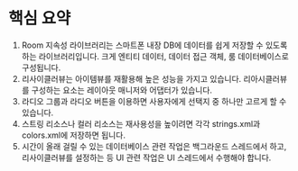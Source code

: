 # 핵심 요약

1. Room 지속성 라이브러리는 스마트폰 내장 DB에 데이터를 쉽게 저장할 수 있도록 하는 라이브러리입니다. 크게 엔티티 데이터, 데이터 접근 객체, 룸 데이터베이스로
   구성됩니다.
2. 리사이클러뷰는 아이템뷰를 재활용해 높은 성능을 가지고 있습니다. 리아시클러뷰를 구성하는 요소는 레이아웃 매니저와 어댑터가 있습니다.
3. 라디오 그룹과 라디오 버튼을 이용하면 사용자에게 선택지 중 하나만 고르게 할 수 있습니다.
4. 스트링 리소스나 컬러 리소스는 재사용성을 높이려면 각각 strings.xml과 colors.xml에 저장하면 됩니다.
5. 시간이 올래 걸릴 수 있는 데이터베이스 관련 작업은 백그라운드 스레드에서 하고, 리사이클러뷰를 설정하는 등 UI 관련 작업은 UI 스레드에서 수행해야 합니다.